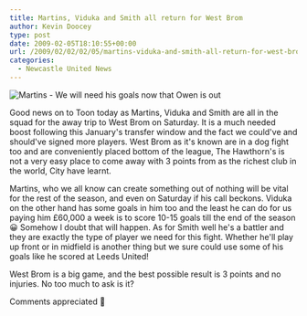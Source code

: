 ```yaml
---
title: Martins, Viduka and Smith all return for West Brom
author: Kevin Doocey
type: post
date: 2009-02-05T18:10:55+00:00
url: /2009/02/02/02/05/martins-viduka-and-smith-all-return-for-west-brom/
categories:
  - Newcastle United News
---
```


![Martins - We will need his goals now that Owen is out](https://static.guim.co.uk/sys-images/Football/Pix/pictures/2008/05/14/ObafemiMartinsReutersPhilNoble1.jpg)

Good news on to Toon today as Martins, Viduka and Smith are all in the squad for the away trip to West Brom on Saturday. It is a much needed boost following this January's transfer window and the fact we could've and should've signed more players. West Brom as it's known are in a dog fight too and are conveniently placed bottom of the league, The Hawthorn's is not a very easy place to come away with 3 points from as the richest club in the world, City have learnt.

Martins, who we all know can create something out of nothing will be vital for the rest of the season, and even on Saturday if his call beckons. Viduka on the other hand has some goals in him too and the least he can do for us paying him £60,000 a week is to score 10-15 goals till the end of the season 😀 Somehow I doubt that will happen. As for Smith well he's a battler and they are exactly the type of player we need for this fight. Whether he'll play up front or in midfield is another thing but we sure could use some of his goals like he scored at Leeds United!

West Brom is a big game, and the best possible result is 3 points and no injuries. No too much to ask is it?

Comments appreciated 🙂
